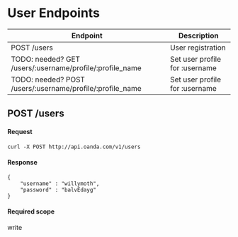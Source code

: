 # User Endpoints

| Endpoint | Description |
| ---- | ---- |
| POST /users | User registration |
| TODO: needed? GET /users/:username/profile/:profile_name | Set user profile for :username |
| TODO: needed? POST /users/:username/profile/:profile_name | Set user profile for :username |

## POST /users

#### Request
    curl -X POST http://api.oanda.com/v1/users

#### Response
    {
    	"username" : "willymoth",
    	"password" : "balvEdayg"
	}
  


#### Required scope
write
